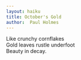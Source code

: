 ```yaml
---
layout: haiku
title: October's Gold
author:  Paul Holmes
---
```



Like crunchy cornflakes<br>
Gold leaves rustle underfoot<br>
Beauty in decay. <br>
